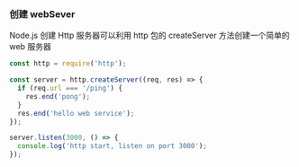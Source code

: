 ### 创建 webSever

Node.js 创建 Http 服务器可以利用 http 包的 createServer 方法创建一个简单的 web 服务器

```js
const http = require('http');

const server = http.createServer((req, res) => {
  if (req.url === '/ping') {
    res.end('pong');
  }
  res.end('hello web service');
});

server.listen(3000, () => {
  console.log('http start, listen on port 3000');
});
```
